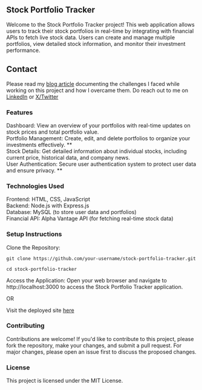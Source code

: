 ## Stock Portfolio Tracker
Welcome to the Stock Portfolio Tracker project! This web application allows users to track their stock portfolios in real-time by integrating with financial APIs to fetch live stock data. Users can create and manage multiple portfolios, view detailed stock information, and monitor their investment performance.

## Contact<br>
Please read my [blog article](https://medium.com/@smambo85/the-challenges-of-creating-my-first-portfolio-project-and-how-i-overcame-them-aa117b1d94ff) documenting the challenges I faced while working on this project and how I overcame them.
Do reach out to me on [LinkedIn](https://www.linkedin.com/in/simamnkele-njoli-0950271b1?lipi=urn%3Ali%3Apage%3Ad_flagship3_profile_view_base_contact_details%3B343vp2yvTOWKyIXiRwlL9Q%3D%3D) or [X/Twitter](https://twitter.com/smamboDev)

### Features
Dashboard: View an overview of your portfolios with real-time updates on stock prices and total portfolio value.<br>
Portfolio Management: Create, edit, and delete portfolios to organize your investments effectively. **<br>
Stock Details: Get detailed information about individual stocks, including current price, historical data, and company news.<br>
User Authentication: Secure user authentication system to protect user data and ensure privacy. **<br>

### Technologies Used
Frontend: HTML, CSS, JavaScript<br>
Backend: Node.js with Express.js<br>
Database: MySQL  (to store user data and portfolios)<br>
Financial API: Alpha Vantage API (for fetching real-time stock data)<br>

### Setup Instructions
Clone the Repository:

```
git clone https://github.com/your-username/stock-portfolio-tracker.git
```

```
cd stock-portfolio-tracker
```

Access the Application:
Open your web browser and navigate to http://localhost:3000 to access the Stock Portfolio Tracker application.

OR

Visit the deployed site [here](https://smambo.github.io/portfolio-project/)

### Contributing
Contributions are welcome! If you'd like to contribute to this project, please fork the repository, make your changes, and submit a pull request. For major changes, please open an issue first to discuss the proposed changes.

### License
This project is licensed under the MIT License.


